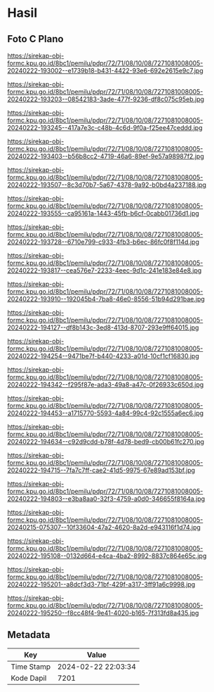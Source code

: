 # Hasil

## Foto C Plano

https://sirekap-obj-formc.kpu.go.id/8bc1/pemilu/pdpr/72/71/08/10/08/7271081008005-20240222-193002--e1739b18-b431-4422-93e6-692e2615e9c7.jpg

https://sirekap-obj-formc.kpu.go.id/8bc1/pemilu/pdpr/72/71/08/10/08/7271081008005-20240222-193203--08542183-3ade-477f-9236-df8c075c95eb.jpg

https://sirekap-obj-formc.kpu.go.id/8bc1/pemilu/pdpr/72/71/08/10/08/7271081008005-20240222-193245--417a7e3c-c48b-4c6d-9f0a-f25ee47ceddd.jpg

https://sirekap-obj-formc.kpu.go.id/8bc1/pemilu/pdpr/72/71/08/10/08/7271081008005-20240222-193403--b56b8cc2-4719-46a6-89ef-9e57a98987f2.jpg

https://sirekap-obj-formc.kpu.go.id/8bc1/pemilu/pdpr/72/71/08/10/08/7271081008005-20240222-193507--8c3d70b7-5a67-4378-9a92-b0bd4a237188.jpg

https://sirekap-obj-formc.kpu.go.id/8bc1/pemilu/pdpr/72/71/08/10/08/7271081008005-20240222-193555--ca95161a-1443-45fb-b6cf-0cabb01736d1.jpg

https://sirekap-obj-formc.kpu.go.id/8bc1/pemilu/pdpr/72/71/08/10/08/7271081008005-20240222-193728--6710e799-c933-4fb3-b6ec-86fc0f8f114d.jpg

https://sirekap-obj-formc.kpu.go.id/8bc1/pemilu/pdpr/72/71/08/10/08/7271081008005-20240222-193817--cea576e7-2233-4eec-9d1c-241e183e84e8.jpg

https://sirekap-obj-formc.kpu.go.id/8bc1/pemilu/pdpr/72/71/08/10/08/7271081008005-20240222-193910--192045b4-7ba8-46e0-8556-51b94d291bae.jpg

https://sirekap-obj-formc.kpu.go.id/8bc1/pemilu/pdpr/72/71/08/10/08/7271081008005-20240222-194127--df8b143c-3ed8-413d-8707-293e9ff64015.jpg

https://sirekap-obj-formc.kpu.go.id/8bc1/pemilu/pdpr/72/71/08/10/08/7271081008005-20240222-194254--9471be7f-b440-4233-a01d-10cf1cf16830.jpg

https://sirekap-obj-formc.kpu.go.id/8bc1/pemilu/pdpr/72/71/08/10/08/7271081008005-20240222-194342--f295f87e-ada3-49a8-a47c-0f26933c650d.jpg

https://sirekap-obj-formc.kpu.go.id/8bc1/pemilu/pdpr/72/71/08/10/08/7271081008005-20240222-194453--a1715770-5593-4a84-99c4-92c1555a6ec6.jpg

https://sirekap-obj-formc.kpu.go.id/8bc1/pemilu/pdpr/72/71/08/10/08/7271081008005-20240222-194634--c92d9cdd-b78f-4d78-bed9-cb00b61fc270.jpg

https://sirekap-obj-formc.kpu.go.id/8bc1/pemilu/pdpr/72/71/08/10/08/7271081008005-20240222-194715--7fa7c7ff-cae2-41d5-9975-67e89ad153bf.jpg

https://sirekap-obj-formc.kpu.go.id/8bc1/pemilu/pdpr/72/71/08/10/08/7271081008005-20240222-194803--e3ba8aa0-32f3-4759-a0d0-346655f8164a.jpg

https://sirekap-obj-formc.kpu.go.id/8bc1/pemilu/pdpr/72/71/08/10/08/7271081008005-20240215-075307--10f33604-47a2-4620-8a2d-e943116f1d74.jpg

https://sirekap-obj-formc.kpu.go.id/8bc1/pemilu/pdpr/72/71/08/10/08/7271081008005-20240222-195108--0132d664-e4ca-4ba2-8992-8837c864e65c.jpg

https://sirekap-obj-formc.kpu.go.id/8bc1/pemilu/pdpr/72/71/08/10/08/7271081008005-20240222-195201--a8dcf3d3-71bf-429f-a317-3ff91a6c9998.jpg

https://sirekap-obj-formc.kpu.go.id/8bc1/pemilu/pdpr/72/71/08/10/08/7271081008005-20240222-195250--f8cc48f4-9e41-4020-b165-7f313fd8a435.jpg


## Metadata

| Key        | Value               |
| ---------- | ------------------- |
| Time Stamp | 2024-02-22 22:03:34 |
| Kode Dapil | 7201                |



